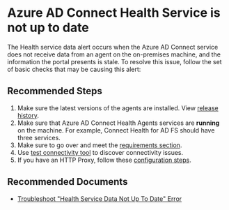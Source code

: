<properties
	pageTitle="Azure AD Connect Health Service is not up to date"
	description="Azure AD Connect Health Service is not up to date"
	infoBubbleText="Azure AD Connect Health Service is not up to date"
	service="microsoft.aad"
	resource="Microsoft_Azure_ADHybridHealth"
	ms.author="janelg"
	displayOrder=""
	articleId="835c60f0-2ab5-4ac8-ace7-847ec21040a3"
	diagnosticScenario=""
	selfHelpType="generic"
	supportTopicIds="32629813"
	resourceTags=""
	productPesIds="16577"
	cloudEnvironments="public, Fairfax, Mooncake, usnat, ussec"
	ownershipId="AzureIdentity_ComplianceAndReporting"
/>

# Azure AD Connect Health Service is not up to date

The Health service data alert occurs when the Azure AD Connect service does not receive data from an agent on the on-premises machine, and the information the portal presents is stale.  To resolve this issue, follow the set of basic checks that may be causing this alert:

## **Recommended Steps**

1.	Make sure the latest versions of the agents are installed. View [release history](https://docs.microsoft.com/en-us/azure/active-directory/hybrid/reference-connect-health-version-history).
2.	Make sure that Azure AD Connect Health Agents services are **running** on the machine. For example, Connect Health for AD FS should have three services. 
3.	Make sure to go over and meet the [requirements section](https://docs.microsoft.com/en-us/azure/active-directory/hybrid/how-to-connect-health-agent-install#requirements).
4.	Use [test connectivity tool](https://docs.microsoft.com/en-us/azure/active-directory/hybrid/how-to-connect-health-agent-install#test-connectivity-to-azure-ad-connect-health-service) to discover connectivity issues.
5.	If you have an HTTP Proxy, follow these [configuration steps](https://docs.microsoft.com/en-us/azure/active-directory/hybrid/how-to-connect-health-agent-install#configure-azure-ad-connect-health-agents-to-use-http-proxy).
 
## **Recommended Documents** 

- [Troubleshoot "Health Service Data Not Up To Date" Error](https://docs.microsoft.com/en-us/azure/active-directory/hybrid/how-to-connect-health-data-freshness#:~:text=If%20the%20service%20does%20not%20receive%20data%20from,received%20complete%20data%20in%20the%20past%20two%20hours.)
